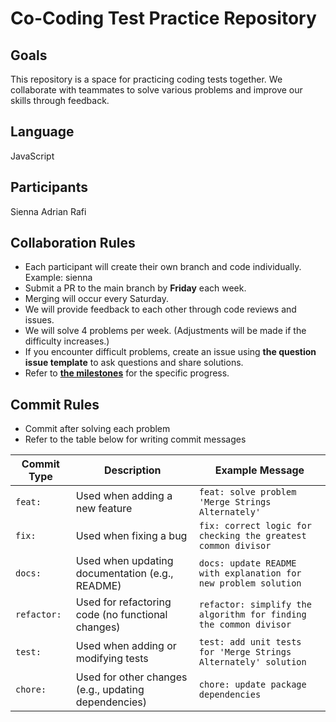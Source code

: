 # Co-Coding Test Practice Repository

## Goals

This repository is a space for practicing coding tests together.
We collaborate with teammates to solve various problems and improve our skills through feedback.

## Language

JavaScript

## Participants

Sienna
Adrian
Rafi

## Collaboration Rules

- Each participant will create their own branch and code individually. Example: sienna
- Submit a PR to the main branch by **Friday** each week.
- Merging will occur every Saturday.
- We will provide feedback to each other through code reviews and issues.
- We will solve 4 problems per week. (Adjustments will be made if the difficulty increases.)
- If you encounter difficult problems, create an issue using **the question issue template** to ask questions and share solutions.
- Refer to **[the milestones](https://github.com/yourusername/yourrepo/milestones)** for the specific progress.

## Commit Rules

- Commit after solving each problem
- Refer to the table below for writing commit messages

| Commit Type | Description                                          | Example Message                                                   |
| ----------- | ---------------------------------------------------- | ----------------------------------------------------------------- |
| `feat:`     | Used when adding a new feature                       | `feat: solve problem 'Merge Strings Alternately'`                 |
| `fix:`      | Used when fixing a bug                               | `fix: correct logic for checking the greatest common divisor`     |
| `docs:`     | Used when updating documentation (e.g., README)      | `docs: update README with explanation for new problem solution`   |
| `refactor:` | Used for refactoring code (no functional changes)    | `refactor: simplify the algorithm for finding the common divisor` |
| `test:`     | Used when adding or modifying tests                  | `test: add unit tests for 'Merge Strings Alternately' solution`   |
| `chore:`    | Used for other changes (e.g., updating dependencies) | `chore: update package dependencies`                              |
